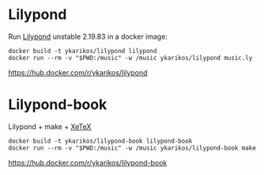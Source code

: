# Lilypond

Run [Lilypond](http://lilypond.org/) unstable 2.19.83 in a docker image:

```
docker build -t ykarikos/lilypond lilypond
docker run --rm -v "$PWD:/music" -w /music ykarikos/lilypond music.ly
```

https://hub.docker.com/r/ykarikos/lilypond

# Lilypond-book

Lilypond + make + [XeTeX](https://www.tug.org/xetex/)

```
docker build -t ykarikos/lilypond-book lilypond-book
docker run --rm -v "$PWD:/music" -w /music ykarikos/lilypond-book make
```

https://hub.docker.com/r/ykarikos/lilypond-book